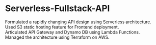 # Serverless-Fullstack-API

Formulated a rapidly changing API design using Serverless architecture. Used S3 static hosting feature for Frontend deployment.  
Articulated API Gateway and Dynamo DB using Lambda Functions. Managed the architecture using Terraform on AWS.
